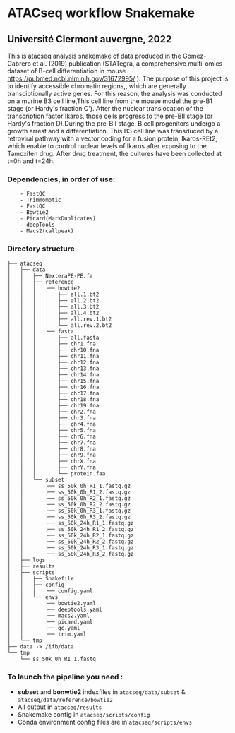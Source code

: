 # ATACseq workflow Snakemake
## Université Clermont auvergne, 2022
This is atacseq analysis snakemake of data produced in the Gomez-Cabrero et al. (2019) publication (STATegra, a comprehensive multi-omics dataset of B-cell differentiation in mouse https://pubmed.ncbi.nlm.nih.gov/31672995/ ). The purpose of this project is to identify accessible chromatin regions,, which are generally transciptionally active genes. For this reason, the analysis was conducted on a murine B3 cell line,This cell line from the mouse model the pre-B1 stage (or Hardy's fraction C'). After the nuclear translocation of the transcription factor Ikaros, those cells progress to the pre-BII stage (or Hardy's fraction D).During the pre-BII stage, B cell progenitors undergo a growth arrest and a differentiation. This B3 cell line was transduced by a retroviral pathway with a vector coding for a fusion protein, Ikaros-REt2, which enable to control nuclear levels of Ikaros after exposing to the Tamoxifen drug. After drug treatment, the cultures have been collected at t=0h and t=24h.

### Dependencies, in order of use:
		- FastQC
		- Trimmomotic                             
		- FastQC
		- Bowtie2                  
		- Picard(MarkDuplicates)                 
		- deepTools        
		- Macs2(callpeak)

### Directory structure

```
├── atacseq
│   ├── data
│   │   ├── NexteraPE-PE.fa
│   │   ├── reference
│   │   │   ├── bowtie2
│   │   │   │   ├── all.1.bt2
│   │   │   │   ├── all.2.bt2
│   │   │   │   ├── all.3.bt2
│   │   │   │   ├── all.4.bt2
│   │   │   │   ├── all.rev.1.bt2
│   │   │   │   └── all.rev.2.bt2
│   │   │   └── fasta
│   │   │       ├── all.fasta
│   │   │       ├── chr1.fna
│   │   │       ├── chr10.fna
│   │   │       ├── chr11.fna
│   │   │       ├── chr12.fna
│   │   │       ├── chr13.fna
│   │   │       ├── chr14.fna
│   │   │       ├── chr15.fna
│   │   │       ├── chr16.fna
│   │   │       ├── chr17.fna
│   │   │       ├── chr18.fna
│   │   │       ├── chr19.fna
│   │   │       ├── chr2.fna
│   │   │       ├── chr3.fna
│   │   │       ├── chr4.fna
│   │   │       ├── chr5.fna
│   │   │       ├── chr6.fna
│   │   │       ├── chr7.fna
│   │   │       ├── chr8.fna
│   │   │       ├── chr9.fna
│   │   │       ├── chrX.fna
│   │   │       ├── chrY.fna
│   │   │       └── protein.faa
│   │   └── subset
│   │       ├── ss_50k_0h_R1_1.fastq.gz
│   │       ├── ss_50k_0h_R1_2.fastq.gz
│   │       ├── ss_50k_0h_R2_1.fastq.gz
│   │       ├── ss_50k_0h_R2_2.fastq.gz
│   │       ├── ss_50k_0h_R3_1.fastq.gz
│   │       ├── ss_50k_0h_R3_2.fastq.gz
│   │       ├── ss_50k_24h_R1_1.fastq.gz
│   │       ├── ss_50k_24h_R1_2.fastq.gz
│   │       ├── ss_50k_24h_R2_1.fastq.gz
│   │       ├── ss_50k_24h_R2_2.fastq.gz
│   │       ├── ss_50k_24h_R3_1.fastq.gz
│   │       └── ss_50k_24h_R3_2.fastq.gz
│   ├── logs
│   ├── results
│   ├── scripts
│   │   ├── Snakefile
│   │   ├── config
│   │   │   └── config.yaml
│   │   └── envs
│   │       ├── bowtie2.yaml
│   │       ├── deeptools.yaml
│   │       ├── macs2.yaml
│   │       ├── picard.yaml
│   │       ├── qc.yaml
│   │       └── trim.yaml
│   └── tmp
├── data -> /ifb/data
└── tmp
    └── ss_50k_0h_R1_1.fastq
```

### To launch the pipeline you need :
* __subset__ and __bonwtie2__ indexfiles in `atacseq/data/subset` & `atacseq/data/reference/bowtie2`
* All output in   `atacseq/results`
* Snakemake config in `atacseq/scripts/config`
* Conda environment config files are in `atacseq/scripts/envs`
